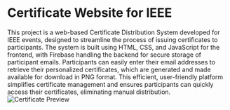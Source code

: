 # Certificate Website for IEEE
This project is a web-based Certificate Distribution System developed for IEEE events, designed to streamline the process of issuing certificates to participants. The system is built using HTML, CSS, and JavaScript for the frontend, with Firebase handling the backend for secure storage of participant emails. Participants can easily enter their email addresses to retrieve their personalized certificates, which are generated and made available for download in PNG format. This efficient, user-friendly platform simplifies certificate management and ensures participants can quickly access their certificates, eliminating manual distribution.
![Certificate Preview](./Certificate%20website/image.jpeg)

